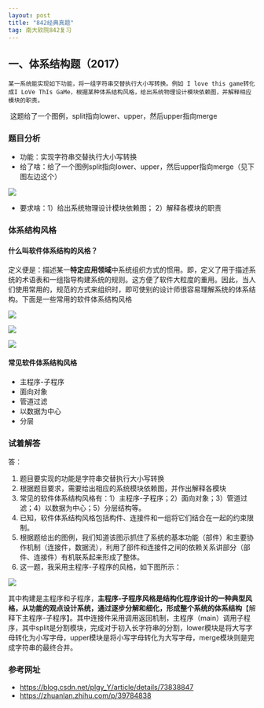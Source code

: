```yaml
---
layout: post
title: "842经典真题"
tag: 南大软院842复习
---
```


## 一、体系结构题（2017）

 	某一系统能实现如下功能，将一组字符串交替执行大小写转换。例如 I love this game转化成I LoVe ThIs GaMe，根据某种体系结构风格，给出系统物理设计模块依赖图，并解释相应模块的职责。

​        这题给了一个图例，split指向lower、upper，然后upper指向merge

### 题目分析

- 功能：实现字符串交替执行大小写转换
- 给了啥：给了一个图例split指向lower、upper，然后upper指向merge（见下图左边这个）

![](https://ws1.sinaimg.cn/large/e93305edgy1fy0ba96p2mj20k00b9zrq.jpg)



- 要求啥：1）给出系统物理设计模块依赖图； 2）解释各模块的职责

### 体系结构风格

#### 什么叫软件体系结构的风格？

定义便是：描述某一**特定应用领域**中系统组织方式的惯用。即，定义了用于描述系统的术语表和一组指导构建系统的规则。这方便了软件大粒度的重用。因此，当人们使用常用的，规范的方式来组织时，即可使别的设计师很容易理解系统的体系结构。下面是一些常用的软件体系结构风格

![](https://ws1.sinaimg.cn/large/e93305edgy1fy0blfn23hj20jp0dcdi5.jpg)

![](https://ws1.sinaimg.cn/large/e93305edgy1fy0blwhyxkj20lr05kaar.jpg)



![](https://ws1.sinaimg.cn/large/e93305edgy1fy0bf87iz1j20id0aw794.jpg)

#### 常见软件体系结构风格

- 主程序-子程序
- 面向对象
- 管道过滤
- 以数据为中心
- 分层

### 试着解答

答：

1. 题目要实现的功能是字符串交替执行大小写转换
2. 根据题目要求，需要给出相应的系统模块依赖图，并作出解释各模块
3. 常见的软件体系结构风格有：1）主程序-子程序；2）面向对象；3）管道过滤；4）以数据为中心；5）分层结构等。
4. 已知，软件体系结构风格包括构件、连接件和一组将它们结合在一起的约束限制。
5. 根据题给出的图例，我们知道该图示抓住了系统的基本功能（部件）和主要协作机制（连接件，数据流），利用了部件和连接件之间的依赖关系讲部分（部件、连接件）有机联系起来形成了整体。
6. 这一题，我采用主程序-子程序的风格，如下图所示：

![](https://ws1.sinaimg.cn/large/e93305edgy1fy0c5j4vugj20qo0f0x6p.jpg)

其中构建是主程序和子程序，**主程序-子程序风格是结构化程序设计的一种典型风格，从功能的观点设计系统，通过逐步分解和细化，形成整个系统的体系结构**【解释下主程序-子程序】。其中连接件采用调用返回机制，主程序（main）调用子程序，其中split是分割模块，完成对于初入长字符串的分割，lower模块是将大写字母转化为小写字母，upper模块是将小写字母转化为大写字母，merge模块则是完成字符串的最终合并。

### 参考网址

- <https://blog.csdn.net/plgy_Y/article/details/73838847>
- <https://zhuanlan.zhihu.com/p/39784838>

